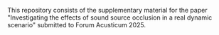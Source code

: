 This repository consists of the supplementary material for the paper "Investigating the effects of sound source occlusion in a real dynamic scenario" submitted to Forum Acusticum 2025.
